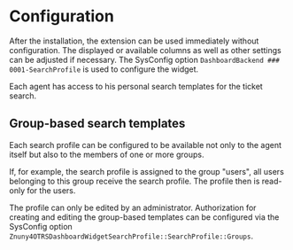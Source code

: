 # Configuration

After the installation, the extension can be used immediately without configuration. The displayed or available columns as well as other settings can be adjusted if necessary.
The SysConfig option `DashboardBackend ### 0001-SearchProfile` is used to configure the widget.

Each agent has access to his personal search templates for the ticket search.

## Group-based search templates

Each search profile can be configured to be available not only to the agent itself but also to the members of one or more groups.

If, for example, the search profile is assigned to the group "users", all users belonging to this group receive the search profile. The profile then is read-only for the users.

The profile can only be edited by an administrator. Authorization for creating and editing the group-based templates can be configured via the SysConfig option `Znuny4OTRSDashboardWidgetSearchProfile::SearchProfile::Groups`.
